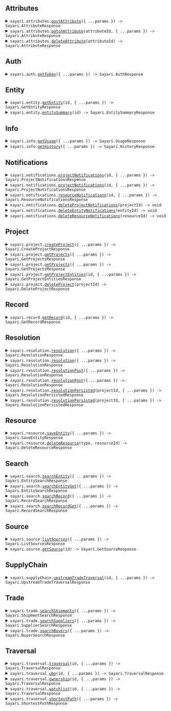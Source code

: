 ## Attributes

<details><summary> <code>sayari.attributes.<a href="./src/api/resources/attributes/client/Client.ts">postAttribute</a>({ ...params }) -> Sayari.AttributeResponse</code> </summary>

<dl>

<dd>

#### 📝 Description

<dl>

<dd>

<dl>

<dd>

<Warning>This endpoint is in beta and is subject to change. It is provided for early access and testing purposes only.</Warning> Adds a new Attribute

</dd>

</dl>

</dd>

</dl>

#### 🔌 Usage

<dl>

<dd>

<dl>

<dd>

```ts
await sayari.attributes.postAttribute({
    entity: "zq04axX2dLn9tE6W6Q8Qhg",
    type: "address",
    value: {
        street1: "1600 Pennsylvania Avenue NW",
        city: "Washington DC",
        state: "Washington DC",
        postalCode: "20500",
        country: "US",
    },
    toDate: "2024-04-30",
    fromDate: "2024-01-01",
    date: "2024-02-15",
});
```

</dd>

</dl>

</dd>

</dl>

#### ⚙️ Parameters

<dl>

<dd>

<dl>

<dd>

**request: `Sayari.AddAttribute`**

</dd>

</dl>

<dl>

<dd>

**requestOptions: `Attributes.RequestOptions`**

</dd>

</dl>

</dd>

</dl>

</dd>

</dl>
</details>

<details><summary> <code>sayari.attributes.<a href="./src/api/resources/attributes/client/Client.ts">patchAttribute</a>(attributeId, { ...params }) -> Sayari.AttributeResponse</code> </summary>

<dl>

<dd>

#### 📝 Description

<dl>

<dd>

<dl>

<dd>

<Warning>This endpoint is in beta and is subject to change. It is provided for early access and testing purposes only.</Warning> Updates an existing Attribute

</dd>

</dl>

</dd>

</dl>

#### 🔌 Usage

<dl>

<dd>

<dl>

<dd>

```ts
await sayari.attributes.patchAttribute(
    "enEwNGF4WDJkTG45dEU2VzZROFFoZ3xhZGRyZXNzfDBwbEVCMHxVNzhzN21yOUVFTThIZ3pwREM3UDFB",
    {
        value: {
            street1: "1600 Pennsylvania Avenue NW",
            city: "Washington DC",
            state: "Washington DC",
            postalCode: "20500",
            country: "US",
        },
        toDate: "2024-04-30",
        fromDate: "2024-01-01",
        date: "2024-02-15",
    }
);
```

</dd>

</dl>

</dd>

</dl>

#### ⚙️ Parameters

<dl>

<dd>

<dl>

<dd>

**attributeId: `string`**

</dd>

</dl>

<dl>

<dd>

**request: `Sayari.UpdateAttribute`**

</dd>

</dl>

<dl>

<dd>

**requestOptions: `Attributes.RequestOptions`**

</dd>

</dl>

</dd>

</dl>

</dd>

</dl>
</details>

<details><summary> <code>sayari.attributes.<a href="./src/api/resources/attributes/client/Client.ts">deleteAttribute</a>(attributeId) -> Sayari.AttributeResponse</code> </summary>

<dl>

<dd>

#### 📝 Description

<dl>

<dd>

<dl>

<dd>

<Warning>This endpoint is in beta and is subject to change. It is provided for early access and testing purposes only.</Warning> Delete an existing Attribute

</dd>

</dl>

</dd>

</dl>

#### 🔌 Usage

<dl>

<dd>

<dl>

<dd>

```ts
await sayari.attributes.deleteAttribute(
    "enEwNGF4WDJkTG45dEU2VzZROFFoZ3xhZGRyZXNzfDBwbEVCMHxVNzhzN21yOUVFTThIZ3pwREM3UDFB"
);
```

</dd>

</dl>

</dd>

</dl>

#### ⚙️ Parameters

<dl>

<dd>

<dl>

<dd>

**attributeId: `string`**

</dd>

</dl>

<dl>

<dd>

**requestOptions: `Attributes.RequestOptions`**

</dd>

</dl>

</dd>

</dl>

</dd>

</dl>
</details>

## Auth

<details><summary> <code>sayari.auth.<a href="./src/api/resources/auth/client/Client.ts">getToken</a>({ ...params }) -> Sayari.AuthResponse</code> </summary>

<dl>

<dd>

#### 📝 Description

<dl>

<dd>

<dl>

<dd>

Hit the auth endpoint to get a bearer token

</dd>

</dl>

</dd>

</dl>

#### 🔌 Usage

<dl>

<dd>

<dl>

<dd>

```ts
await sayari.auth.getToken({
    clientId: "your client_id here",
    clientSecret: "your client_secret here",
    audience: "sayari.com",
    grantType: "client_credentials",
});
```

</dd>

</dl>

</dd>

</dl>

#### ⚙️ Parameters

<dl>

<dd>

<dl>

<dd>

**request: `Sayari.GetToken`**

</dd>

</dl>

<dl>

<dd>

**requestOptions: `Auth.RequestOptions`**

</dd>

</dl>

</dd>

</dl>

</dd>

</dl>
</details>

## Entity

<details><summary> <code>sayari.entity.<a href="./src/api/resources/entity/client/Client.ts">getEntity</a>(id, { ...params }) -> Sayari.GetEntityResponse</code> </summary>

<dl>

<dd>

#### 📝 Description

<dl>

<dd>

<dl>

<dd>

Retrieve an entity from the database based on the ID

</dd>

</dl>

</dd>

</dl>

#### 🔌 Usage

<dl>

<dd>

<dl>

<dd>

```ts
await sayari.entity.getEntity("mGq1lpuqKssNWTjIokuPeA", {
    attributesNameLimit: 1,
    attributesAddressLimit: 1,
    attributesCountryLimit: 1,
    attributesAdditionalInformationLimit: 1,
    attributesBusinessPurposeLimit: 1,
    attributesCompanyTypeLimit: 1,
    attributesIdentifierLimit: 1,
    attributesStatusLimit: 1,
    relationshipsLimit: 1,
    possiblySameAsLimit: 1,
    referencedByLimit: 1,
});
```

</dd>

</dl>

</dd>

</dl>

#### ⚙️ Parameters

<dl>

<dd>

<dl>

<dd>

**id: `string`** — Unique identifier of the entity

</dd>

</dl>

<dl>

<dd>

**request: `Sayari.GetEntity`**

</dd>

</dl>

<dl>

<dd>

**requestOptions: `Entity.RequestOptions`**

</dd>

</dl>

</dd>

</dl>

</dd>

</dl>
</details>

<details><summary> <code>sayari.entity.<a href="./src/api/resources/entity/client/Client.ts">entitySummary</a>(id) -> Sayari.EntitySummaryResponse</code> </summary>

<dl>

<dd>

#### 📝 Description

<dl>

<dd>

<dl>

<dd>

The Entity Summary endpoint returns a smaller entity payload

</dd>

</dl>

</dd>

</dl>

#### 🔌 Usage

<dl>

<dd>

<dl>

<dd>

```ts
await sayari.entity.entitySummary("mGq1lpuqKssNWTjIokuPeA");
```

</dd>

</dl>

</dd>

</dl>

#### ⚙️ Parameters

<dl>

<dd>

<dl>

<dd>

**id: `string`** — Unique identifier of the entity

</dd>

</dl>

<dl>

<dd>

**requestOptions: `Entity.RequestOptions`**

</dd>

</dl>

</dd>

</dl>

</dd>

</dl>
</details>

## Info

<details><summary> <code>sayari.info.<a href="./src/api/resources/info/client/Client.ts">getUsage</a>({ ...params }) -> Sayari.UsageResponse</code> </summary>

<dl>

<dd>

#### 📝 Description

<dl>

<dd>

<dl>

<dd>

The usage endpoint provides a simple interface to retrieve information on usage made by your API account. This includes both views per API path and credits consumed. The time period for the usage query is also specified in the response and whether or not this includes total usage.

</dd>

</dl>

</dd>

</dl>

#### 🔌 Usage

<dl>

<dd>

<dl>

<dd>

```ts
await sayari.info.getUsage({
    from: "2023-01-15",
    to: "2023-01-15",
});
```

</dd>

</dl>

</dd>

</dl>

#### ⚙️ Parameters

<dl>

<dd>

<dl>

<dd>

**request: `Sayari.GetUsage`**

</dd>

</dl>

<dl>

<dd>

**requestOptions: `Info.RequestOptions`**

</dd>

</dl>

</dd>

</dl>

</dd>

</dl>
</details>

<details><summary> <code>sayari.info.<a href="./src/api/resources/info/client/Client.ts">getHistory</a>({ ...params }) -> Sayari.HistoryResponse</code> </summary>

<dl>

<dd>

#### 📝 Description

<dl>

<dd>

<dl>

<dd>

The history endpoint return a user's event history.

</dd>

</dl>

</dd>

</dl>

#### 🔌 Usage

<dl>

<dd>

<dl>

<dd>

```ts
await sayari.info.getHistory({
    events: "string",
    from: "2023-01-15",
    to: "2023-01-15",
    size: 1,
    token: "string",
});
```

</dd>

</dl>

</dd>

</dl>

#### ⚙️ Parameters

<dl>

<dd>

<dl>

<dd>

**request: `Sayari.GetHistory`**

</dd>

</dl>

<dl>

<dd>

**requestOptions: `Info.RequestOptions`**

</dd>

</dl>

</dd>

</dl>

</dd>

</dl>
</details>

## Notifications

<details><summary> <code>sayari.notifications.<a href="./src/api/resources/notifications/client/Client.ts">projectNotifications</a>(id, { ...params }) -> Sayari.ProjectNotificationsResponse</code> </summary>

<dl>

<dd>

#### 📝 Description

<dl>

<dd>

<dl>

<dd>

<Warning>This endpoint is in beta and is subject to change. It is provided for early access and testing purposes only.</Warning> The Project Notifications endpoint returns a list of notifications on all entities saved to a project.

</dd>

</dl>

</dd>

</dl>

#### 🔌 Usage

<dl>

<dd>

<dl>

<dd>

```ts
await sayari.notifications.projectNotifications("0oZnoG", {
    limit: 20,
});
```

</dd>

</dl>

</dd>

</dl>

#### ⚙️ Parameters

<dl>

<dd>

<dl>

<dd>

**id: `string`** — Unique identifier of the project

</dd>

</dl>

<dl>

<dd>

**request: `Sayari.ProjectNotifications`**

</dd>

</dl>

<dl>

<dd>

**requestOptions: `Notifications.RequestOptions`**

</dd>

</dl>

</dd>

</dl>

</dd>

</dl>
</details>

<details><summary> <code>sayari.notifications.<a href="./src/api/resources/notifications/client/Client.ts">projectNotifications</a>(id, { ...params }) -> Sayari.ProjectNotificationsResponse</code> </summary>

<dl>

<dd>

#### 📝 Description

<dl>

<dd>

<dl>

<dd>

<Warning>This endpoint is in beta and is subject to change. It is provided for early access and testing purposes only.</Warning> The Project Notifications endpoint returns a list of notifications on all entities saved to a project.

</dd>

</dl>

</dd>

</dl>

#### 🔌 Usage

<dl>

<dd>

<dl>

<dd>

```ts
await sayari.notifications.projectNotifications("0oZnoG", {
    limit: 20,
    sort: Sayari.NotificationsSortField.DateDesc,
});
```

</dd>

</dl>

</dd>

</dl>

#### ⚙️ Parameters

<dl>

<dd>

<dl>

<dd>

**id: `string`** — Unique identifier of the project

</dd>

</dl>

<dl>

<dd>

**request: `Sayari.ProjectNotifications`**

</dd>

</dl>

<dl>

<dd>

**requestOptions: `Notifications.RequestOptions`**

</dd>

</dl>

</dd>

</dl>

</dd>

</dl>
</details>

<details><summary> <code>sayari.notifications.<a href="./src/api/resources/notifications/client/Client.ts">resourceNotifications</a>(id, { ...params }) -> Sayari.ResourceNotificationsResponse</code> </summary>

<dl>

<dd>

#### 📝 Description

<dl>

<dd>

<dl>

<dd>

<Warning>This endpoint is in beta and is subject to change. It is provided for early access and testing purposes only.</Warning> The Resource Notifications endpoint returns a list of notifications for a saved entity.

</dd>

</dl>

</dd>

</dl>

#### 🔌 Usage

<dl>

<dd>

<dl>

<dd>

```ts
await sayari.notifications.resourceNotifications("03ePyj", {
    limit: 20,
});
```

</dd>

</dl>

</dd>

</dl>

#### ⚙️ Parameters

<dl>

<dd>

<dl>

<dd>

**id: `string`** — Unique identifier of the resource

</dd>

</dl>

<dl>

<dd>

**request: `Sayari.ResourceNotifications`**

</dd>

</dl>

<dl>

<dd>

**requestOptions: `Notifications.RequestOptions`**

</dd>

</dl>

</dd>

</dl>

</dd>

</dl>
</details>

<details><summary> <code>sayari.notifications.<a href="./src/api/resources/notifications/client/Client.ts">deleteProjectNotifications</a>(projectId) -> void</code> </summary>

<dl>

<dd>

#### 📝 Description

<dl>

<dd>

<dl>

<dd>

Deletes all notifications from a project.

</dd>

</dl>

</dd>

</dl>

#### 🔌 Usage

<dl>

<dd>

<dl>

<dd>

```ts
await sayari.notifications.deleteProjectNotifications("YWmNKV");
```

</dd>

</dl>

</dd>

</dl>

#### ⚙️ Parameters

<dl>

<dd>

<dl>

<dd>

**projectId: `string`**

</dd>

</dl>

<dl>

<dd>

**requestOptions: `Notifications.RequestOptions`**

</dd>

</dl>

</dd>

</dl>

</dd>

</dl>
</details>

<details><summary> <code>sayari.notifications.<a href="./src/api/resources/notifications/client/Client.ts">deleteEntityNotifications</a>(entityId) -> void</code> </summary>

<dl>

<dd>

#### 📝 Description

<dl>

<dd>

<dl>

<dd>

Deletes notifications for saved resources of an entity.

</dd>

</dl>

</dd>

</dl>

#### 🔌 Usage

<dl>

<dd>

<dl>

<dd>

```ts
await sayari.notifications.deleteEntityNotifications("N0xLDy4wcud-M1ZtwdsvRA");
```

</dd>

</dl>

</dd>

</dl>

#### ⚙️ Parameters

<dl>

<dd>

<dl>

<dd>

**entityId: `string`**

</dd>

</dl>

<dl>

<dd>

**requestOptions: `Notifications.RequestOptions`**

</dd>

</dl>

</dd>

</dl>

</dd>

</dl>
</details>

<details><summary> <code>sayari.notifications.<a href="./src/api/resources/notifications/client/Client.ts">deleteResourceNotifications</a>(resourceId) -> void</code> </summary>

<dl>

<dd>

#### 📝 Description

<dl>

<dd>

<dl>

<dd>

Deletes notifications for a saved resource.

</dd>

</dl>

</dd>

</dl>

#### 🔌 Usage

<dl>

<dd>

<dl>

<dd>

```ts
await sayari.notifications.deleteResourceNotifications("oGxxqG");
```

</dd>

</dl>

</dd>

</dl>

#### ⚙️ Parameters

<dl>

<dd>

<dl>

<dd>

**resourceId: `string`**

</dd>

</dl>

<dl>

<dd>

**requestOptions: `Notifications.RequestOptions`**

</dd>

</dl>

</dd>

</dl>

</dd>

</dl>
</details>

## Project

<details><summary> <code>sayari.project.<a href="./src/api/resources/project/client/Client.ts">createProject</a>({ ...params }) -> Sayari.CreateProjectResponse</code> </summary>

<dl>

<dd>

#### 📝 Description

<dl>

<dd>

<dl>

<dd>

<Warning>This endpoint is in beta and is subject to change. It is provided for early access and testing purposes only.</Warning> Create a new project.

</dd>

</dl>

</dd>

</dl>

#### 🔌 Usage

<dl>

<dd>

<dl>

<dd>

```ts
await sayari.project.createProject({
    label: "Project Alpha",
});
```

</dd>

</dl>

</dd>

</dl>

#### ⚙️ Parameters

<dl>

<dd>

<dl>

<dd>

**request: `Sayari.CreateProjectRequest`**

</dd>

</dl>

<dl>

<dd>

**requestOptions: `Project.RequestOptions`**

</dd>

</dl>

</dd>

</dl>

</dd>

</dl>
</details>

<details><summary> <code>sayari.project.<a href="./src/api/resources/project/client/Client.ts">getProjects</a>({ ...params }) -> Sayari.GetProjectsResponse</code> </summary>

<dl>

<dd>

#### 📝 Description

<dl>

<dd>

<dl>

<dd>

<Warning>This endpoint is in beta and is subject to change. It is provided for early access and testing purposes only.</Warning> Retrieve a list of projects including upload progress info.

</dd>

</dl>

</dd>

</dl>

#### 🔌 Usage

<dl>

<dd>

<dl>

<dd>

```ts
await sayari.project.getProjects({
    archived: false,
    limit: 8,
});
```

</dd>

</dl>

</dd>

</dl>

#### ⚙️ Parameters

<dl>

<dd>

<dl>

<dd>

**request: `Sayari.GetProjects`**

</dd>

</dl>

<dl>

<dd>

**requestOptions: `Project.RequestOptions`**

</dd>

</dl>

</dd>

</dl>

</dd>

</dl>
</details>

<details><summary> <code>sayari.project.<a href="./src/api/resources/project/client/Client.ts">getProjects</a>({ ...params }) -> Sayari.GetProjectsResponse</code> </summary>

<dl>

<dd>

#### 📝 Description

<dl>

<dd>

<dl>

<dd>

<Warning>This endpoint is in beta and is subject to change. It is provided for early access and testing purposes only.</Warning> Retrieve a list of projects including upload progress info.

</dd>

</dl>

</dd>

</dl>

#### 🔌 Usage

<dl>

<dd>

<dl>

<dd>

```ts
await sayari.project.getProjects({
    archived: true,
    limit: 5,
});
```

</dd>

</dl>

</dd>

</dl>

#### ⚙️ Parameters

<dl>

<dd>

<dl>

<dd>

**request: `Sayari.GetProjects`**

</dd>

</dl>

<dl>

<dd>

**requestOptions: `Project.RequestOptions`**

</dd>

</dl>

</dd>

</dl>

</dd>

</dl>
</details>

<details><summary> <code>sayari.project.<a href="./src/api/resources/project/client/Client.ts">getProjectEntities</a>(id, { ...params }) -> Sayari.GetProjectEntitiesResponse</code> </summary>

<dl>

<dd>

#### 📝 Description

<dl>

<dd>

<dl>

<dd>

<Warning>This endpoint is in beta and is subject to change. It is provided for early access and testing purposes only.</Warning> Retrieve a list of entities in a project.

</dd>

</dl>

</dd>

</dl>

#### 🔌 Usage

<dl>

<dd>

<dl>

<dd>

```ts
await sayari.project.getProjectEntities("gPq6EY", {
    accept: Sayari.GetProjectEntitiesAcceptHeader.Json,
});
```

</dd>

</dl>

</dd>

</dl>

#### ⚙️ Parameters

<dl>

<dd>

<dl>

<dd>

**id: `string`** — The project identifier.

</dd>

</dl>

<dl>

<dd>

**request: `Sayari.GetProjectEntities`**

</dd>

</dl>

<dl>

<dd>

**requestOptions: `Project.RequestOptions`**

</dd>

</dl>

</dd>

</dl>

</dd>

</dl>
</details>

<details><summary> <code>sayari.project.<a href="./src/api/resources/project/client/Client.ts">deleteProject</a>(projectId) -> Sayari.DeleteProjectResponse</code> </summary>

<dl>

<dd>

#### 📝 Description

<dl>

<dd>

<dl>

<dd>

Deletes an existing project.

</dd>

</dl>

</dd>

</dl>

#### 🔌 Usage

<dl>

<dd>

<dl>

<dd>

```ts
await sayari.project.deleteProject("Gam5qG");
```

</dd>

</dl>

</dd>

</dl>

#### ⚙️ Parameters

<dl>

<dd>

<dl>

<dd>

**projectId: `string`**

</dd>

</dl>

<dl>

<dd>

**requestOptions: `Project.RequestOptions`**

</dd>

</dl>

</dd>

</dl>

</dd>

</dl>
</details>

## Record

<details><summary> <code>sayari.record.<a href="./src/api/resources/record/client/Client.ts">getRecord</a>(id, { ...params }) -> Sayari.GetRecordResponse</code> </summary>

<dl>

<dd>

#### 📝 Description

<dl>

<dd>

<dl>

<dd>

Retrieve a record from the database based on the ID

</dd>

</dl>

</dd>

</dl>

#### 🔌 Usage

<dl>

<dd>

<dl>

<dd>

```ts
await sayari.record.getRecord("74cf0fc2a62f9c8f4e88f8a0b3ffcca4%2FF0000110%2F1682970471254");
```

</dd>

</dl>

</dd>

</dl>

#### ⚙️ Parameters

<dl>

<dd>

<dl>

<dd>

**id: `string`** — The unique identifier for a record in the database

</dd>

</dl>

<dl>

<dd>

**request: `Sayari.GetRecord`**

</dd>

</dl>

<dl>

<dd>

**requestOptions: `Record_.RequestOptions`**

</dd>

</dl>

</dd>

</dl>

</dd>

</dl>
</details>

## Resolution

<details><summary> <code>sayari.resolution.<a href="./src/api/resources/resolution/client/Client.ts">resolution</a>({ ...params }) -> Sayari.ResolutionResponse</code> </summary>

<dl>

<dd>

#### 📝 Description

<dl>

<dd>

<dl>

<dd>

The resolution endpoints allow users to search for matching entities against a provided list of attributes. The endpoint is similar to the search endpoint, except it's tuned to only return the best match so the client doesn't need to do as much or any post-processing work to filter down results.

</dd>

</dl>

</dd>

</dl>

#### 🔌 Usage

<dl>

<dd>

<dl>

<dd>

```ts
await sayari.resolution.resolution({
    name: "victoria beckham limited",
    limit: 1,
});
```

</dd>

</dl>

</dd>

</dl>

#### ⚙️ Parameters

<dl>

<dd>

<dl>

<dd>

**request: `Sayari.Resolution`**

</dd>

</dl>

<dl>

<dd>

**requestOptions: `Resolution.RequestOptions`**

</dd>

</dl>

</dd>

</dl>

</dd>

</dl>
</details>

<details><summary> <code>sayari.resolution.<a href="./src/api/resources/resolution/client/Client.ts">resolution</a>({ ...params }) -> Sayari.ResolutionResponse</code> </summary>

<dl>

<dd>

#### 📝 Description

<dl>

<dd>

<dl>

<dd>

The resolution endpoints allow users to search for matching entities against a provided list of attributes. The endpoint is similar to the search endpoint, except it's tuned to only return the best match so the client doesn't need to do as much or any post-processing work to filter down results.

</dd>

</dl>

</dd>

</dl>

#### 🔌 Usage

<dl>

<dd>

<dl>

<dd>

```ts
await sayari.resolution.resolution({
    name: "victoria beckham limited",
    limit: 1,
    profile: Sayari.ProfileEnum.Supplier,
});
```

</dd>

</dl>

</dd>

</dl>

#### ⚙️ Parameters

<dl>

<dd>

<dl>

<dd>

**request: `Sayari.Resolution`**

</dd>

</dl>

<dl>

<dd>

**requestOptions: `Resolution.RequestOptions`**

</dd>

</dl>

</dd>

</dl>

</dd>

</dl>
</details>

<details><summary> <code>sayari.resolution.<a href="./src/api/resources/resolution/client/Client.ts">resolutionPost</a>({ ...params }) -> Sayari.ResolutionResponse</code> </summary>

<dl>

<dd>

#### 📝 Description

<dl>

<dd>

<dl>

<dd>

The resolution endpoints allow users to search for matching entities against a provided list of attributes. The endpoint is similar to the search endpoint, except it's tuned to only return the best match so the client doesn't need to do as much or any post-processing work to filter down results.

</dd>

</dl>

</dd>

</dl>

#### 🔌 Usage

<dl>

<dd>

<dl>

<dd>

```ts
await sayari.resolution.resolutionPost({
    limit: 1,
    body: {
        name: ["victoria beckham limited"],
    },
});
```

</dd>

</dl>

</dd>

</dl>

#### ⚙️ Parameters

<dl>

<dd>

<dl>

<dd>

**request: `Sayari.ResolutionPost`**

</dd>

</dl>

<dl>

<dd>

**requestOptions: `Resolution.RequestOptions`**

</dd>

</dl>

</dd>

</dl>

</dd>

</dl>
</details>

<details><summary> <code>sayari.resolution.<a href="./src/api/resources/resolution/client/Client.ts">resolutionPost</a>({ ...params }) -> Sayari.ResolutionResponse</code> </summary>

<dl>

<dd>

#### 📝 Description

<dl>

<dd>

<dl>

<dd>

The resolution endpoints allow users to search for matching entities against a provided list of attributes. The endpoint is similar to the search endpoint, except it's tuned to only return the best match so the client doesn't need to do as much or any post-processing work to filter down results.

</dd>

</dl>

</dd>

</dl>

#### 🔌 Usage

<dl>

<dd>

<dl>

<dd>

```ts
await sayari.resolution.resolutionPost({
    limit: 1,
    body: {
        name: ["victoria beckham limited"],
        profile: Sayari.ProfileEnum.Supplier,
    },
});
```

</dd>

</dl>

</dd>

</dl>

#### ⚙️ Parameters

<dl>

<dd>

<dl>

<dd>

**request: `Sayari.ResolutionPost`**

</dd>

</dl>

<dl>

<dd>

**requestOptions: `Resolution.RequestOptions`**

</dd>

</dl>

</dd>

</dl>

</dd>

</dl>
</details>

<details><summary> <code>sayari.resolution.<a href="./src/api/resources/resolution/client/Client.ts">resolutionPersisted</a>(projectId, { ...params }) -> Sayari.ResolutionPersistedResponse</code> </summary>

<dl>

<dd>

#### 📝 Description

<dl>

<dd>

<dl>

<dd>

<Warning>This endpoint is in beta and is subject to change. It is provided for early access and testing purposes only.</Warning> The persisted resolution endpoints allow users to search for matching entities against a provided list of attributes. The endpoint is similar to the resolution endpoint, except it also stores matched entities into user's project.

</dd>

</dl>

</dd>

</dl>

#### 🔌 Usage

<dl>

<dd>

<dl>

<dd>

```ts
await sayari.resolution.resolutionPersisted("V03eYM", {
    limit: 1,
    body: {
        name: ["victoria beckham limited"],
    },
});
```

</dd>

</dl>

</dd>

</dl>

#### ⚙️ Parameters

<dl>

<dd>

<dl>

<dd>

**projectId: `string`** — Unique identifier of the project

</dd>

</dl>

<dl>

<dd>

**request: `Sayari.ResolutionPersisted`**

</dd>

</dl>

<dl>

<dd>

**requestOptions: `Resolution.RequestOptions`**

</dd>

</dl>

</dd>

</dl>

</dd>

</dl>
</details>

<details><summary> <code>sayari.resolution.<a href="./src/api/resources/resolution/client/Client.ts">resolutionPersisted</a>(projectId, { ...params }) -> Sayari.ResolutionPersistedResponse</code> </summary>

<dl>

<dd>

#### 📝 Description

<dl>

<dd>

<dl>

<dd>

<Warning>This endpoint is in beta and is subject to change. It is provided for early access and testing purposes only.</Warning> The persisted resolution endpoints allow users to search for matching entities against a provided list of attributes. The endpoint is similar to the resolution endpoint, except it also stores matched entities into user's project.

</dd>

</dl>

</dd>

</dl>

#### 🔌 Usage

<dl>

<dd>

<dl>

<dd>

```ts
await sayari.resolution.resolutionPersisted("6GaxYn", {
    limit: 1,
    body: {
        name: ["victoria beckham limited"],
        profile: Sayari.ProfileEnum.Supplier,
    },
});
```

</dd>

</dl>

</dd>

</dl>

#### ⚙️ Parameters

<dl>

<dd>

<dl>

<dd>

**projectId: `string`** — Unique identifier of the project

</dd>

</dl>

<dl>

<dd>

**request: `Sayari.ResolutionPersisted`**

</dd>

</dl>

<dl>

<dd>

**requestOptions: `Resolution.RequestOptions`**

</dd>

</dl>

</dd>

</dl>

</dd>

</dl>
</details>

## Resource

<details><summary> <code>sayari.resource.<a href="./src/api/resources/resource/client/Client.ts">saveEntity</a>({ ...params }) -> Sayari.SaveEntityResponse</code> </summary>

<dl>

<dd>

#### 📝 Description

<dl>

<dd>

<dl>

<dd>

<Warning>This endpoint is in beta and is subject to change. It is provided for early access and testing purposes only.</Warning> Save an entity to a project.

</dd>

</dl>

</dd>

</dl>

#### 🔌 Usage

<dl>

<dd>

<dl>

<dd>

```ts
await sayari.resource.saveEntity({
    type: Sayari.ResourceType.Entity,
    project: "GNJbkG",
    entityId: "Zk0qOaM2SSYg_ZhsljykMQ",
    customFields: {
        properties: {
            custom_name: "Victoria Beckham",
        },
    },
});
```

</dd>

</dl>

</dd>

</dl>

#### ⚙️ Parameters

<dl>

<dd>

<dl>

<dd>

**request: `Sayari.SaveEntityRequest`**

</dd>

</dl>

<dl>

<dd>

**requestOptions: `Resource.RequestOptions`**

</dd>

</dl>

</dd>

</dl>

</dd>

</dl>
</details>

<details><summary> <code>sayari.resource.<a href="./src/api/resources/resource/client/Client.ts">deleteResource</a>(type, resourceId) -> Sayari.DeleteResourceResponse</code> </summary>

<dl>

<dd>

#### 📝 Description

<dl>

<dd>

<dl>

<dd>

Deletes an existing saved resource from a project.

</dd>

</dl>

</dd>

</dl>

#### 🔌 Usage

<dl>

<dd>

<dl>

<dd>

```ts
await sayari.resource.deleteResource(Sayari.ResourceType.Entity, "YWmNKV");
```

</dd>

</dl>

</dd>

</dl>

#### ⚙️ Parameters

<dl>

<dd>

<dl>

<dd>

**type: `Sayari.ResourceType`**

</dd>

</dl>

<dl>

<dd>

**resourceId: `string`**

</dd>

</dl>

<dl>

<dd>

**requestOptions: `Resource.RequestOptions`**

</dd>

</dl>

</dd>

</dl>

</dd>

</dl>
</details>

## Search

<details><summary> <code>sayari.search.<a href="./src/api/resources/search/client/Client.ts">searchEntity</a>({ ...params }) -> Sayari.EntitySearchResponse</code> </summary>

<dl>

<dd>

#### 📝 Description

<dl>

<dd>

<dl>

<dd>

Search for an entity. Please note, searches are limited to a maximum of 10,000 results.

</dd>

</dl>

</dd>

</dl>

#### 🔌 Usage

<dl>

<dd>

<dl>

<dd>

```ts
await sayari.search.searchEntity({
    limit: 1,
    q: "victoria beckham limited",
});
```

</dd>

</dl>

</dd>

</dl>

#### ⚙️ Parameters

<dl>

<dd>

<dl>

<dd>

**request: `Sayari.SearchEntity`**

</dd>

</dl>

<dl>

<dd>

**requestOptions: `Search.RequestOptions`**

</dd>

</dl>

</dd>

</dl>

</dd>

</dl>
</details>

<details><summary> <code>sayari.search.<a href="./src/api/resources/search/client/Client.ts">searchEntityGet</a>({ ...params }) -> Sayari.EntitySearchResponse</code> </summary>

<dl>

<dd>

#### 📝 Description

<dl>

<dd>

<dl>

<dd>

Search for an entity. Please note, searches are limited to a maximum of 10,000 results.

</dd>

</dl>

</dd>

</dl>

#### 🔌 Usage

<dl>

<dd>

<dl>

<dd>

```ts
await sayari.search.searchEntityGet({
    limit: 1,
    q: "victoria beckham limited",
});
```

</dd>

</dl>

</dd>

</dl>

#### ⚙️ Parameters

<dl>

<dd>

<dl>

<dd>

**request: `Sayari.SearchEntityGet`**

</dd>

</dl>

<dl>

<dd>

**requestOptions: `Search.RequestOptions`**

</dd>

</dl>

</dd>

</dl>

</dd>

</dl>
</details>

<details><summary> <code>sayari.search.<a href="./src/api/resources/search/client/Client.ts">searchRecord</a>({ ...params }) -> Sayari.RecordSearchResponse</code> </summary>

<dl>

<dd>

#### 📝 Description

<dl>

<dd>

<dl>

<dd>

Search for a record. Please note, searches are limited to a maximum of 10,000 results.

</dd>

</dl>

</dd>

</dl>

#### 🔌 Usage

<dl>

<dd>

<dl>

<dd>

```ts
await sayari.search.searchRecord({
    limit: 1,
    q: "victoria beckham limited",
});
```

</dd>

</dl>

</dd>

</dl>

#### ⚙️ Parameters

<dl>

<dd>

<dl>

<dd>

**request: `Sayari.SearchRecord`**

</dd>

</dl>

<dl>

<dd>

**requestOptions: `Search.RequestOptions`**

</dd>

</dl>

</dd>

</dl>

</dd>

</dl>
</details>

<details><summary> <code>sayari.search.<a href="./src/api/resources/search/client/Client.ts">searchRecordGet</a>({ ...params }) -> Sayari.RecordSearchResponse</code> </summary>

<dl>

<dd>

#### 📝 Description

<dl>

<dd>

<dl>

<dd>

Search for a record. Please note, searches are limited to a maximum of 10,000 results.

</dd>

</dl>

</dd>

</dl>

#### 🔌 Usage

<dl>

<dd>

<dl>

<dd>

```ts
await sayari.search.searchRecordGet({
    q: "victoria beckham limited",
    limit: 1,
});
```

</dd>

</dl>

</dd>

</dl>

#### ⚙️ Parameters

<dl>

<dd>

<dl>

<dd>

**request: `Sayari.SearchRecordGet`**

</dd>

</dl>

<dl>

<dd>

**requestOptions: `Search.RequestOptions`**

</dd>

</dl>

</dd>

</dl>

</dd>

</dl>
</details>

## Source

<details><summary> <code>sayari.source.<a href="./src/api/resources/source/client/Client.ts">listSources</a>({ ...params }) -> Sayari.ListSourcesResponse</code> </summary>

<dl>

<dd>

#### 📝 Description

<dl>

<dd>

<dl>

<dd>

Returns metadata for all sources that Sayari collects data from

</dd>

</dl>

</dd>

</dl>

#### 🔌 Usage

<dl>

<dd>

<dl>

<dd>

```ts
await sayari.source.listSources({
    limit: 2,
});
```

</dd>

</dl>

</dd>

</dl>

#### ⚙️ Parameters

<dl>

<dd>

<dl>

<dd>

**request: `Sayari.ListSources`**

</dd>

</dl>

<dl>

<dd>

**requestOptions: `Source.RequestOptions`**

</dd>

</dl>

</dd>

</dl>

</dd>

</dl>
</details>

<details><summary> <code>sayari.source.<a href="./src/api/resources/source/client/Client.ts">getSource</a>(id) -> Sayari.GetSourceResponse</code> </summary>

<dl>

<dd>

#### 📝 Description

<dl>

<dd>

<dl>

<dd>

Returns metadata for a source that Sayari collects data from

</dd>

</dl>

</dd>

</dl>

#### 🔌 Usage

<dl>

<dd>

<dl>

<dd>

```ts
await sayari.source.getSource("f4396e4b8a41d1fd9f09ea94d2ebedb9");
```

</dd>

</dl>

</dd>

</dl>

#### ⚙️ Parameters

<dl>

<dd>

<dl>

<dd>

**id: `string`** — The unique identifier for a source in the database

</dd>

</dl>

<dl>

<dd>

**requestOptions: `Source.RequestOptions`**

</dd>

</dl>

</dd>

</dl>

</dd>

</dl>
</details>

## SupplyChain

<details><summary> <code>sayari.supplyChain.<a href="./src/api/resources/supplyChain/client/Client.ts">upstreamTradeTraversal</a>(id, { ...params }) -> Sayari.UpstreamTradeTraversalResponse</code> </summary>

<dl>

<dd>

#### 📝 Description

<dl>

<dd>

<dl>

<dd>

<Warning>This endpoint is in beta and is subject to change. It is provided for early access and testing purposes only.</Warning> Execute a traversal of the upstream trade network (supply chain) of an entity, returning a set of entities and edges between them.

</dd>

</dl>

</dd>

</dl>

#### 🔌 Usage

<dl>

<dd>

<dl>

<dd>

```ts
await sayari.supplyChain.upstreamTradeTraversal("ESkH7J-UCRfY5t0_JXIH3w", {
    minDate: "2023-03-15",
    product: ["3204"],
    risk: [Sayari.Risk.ForcedLaborXinjiangOriginSubtier],
});
```

</dd>

</dl>

</dd>

</dl>

#### ⚙️ Parameters

<dl>

<dd>

<dl>

<dd>

**id: `string`** — The root entity identifier.

</dd>

</dl>

<dl>

<dd>

**request: `Sayari.UpstreamTradeTraversalRequest`**

</dd>

</dl>

<dl>

<dd>

**requestOptions: `SupplyChain.RequestOptions`**

</dd>

</dl>

</dd>

</dl>

</dd>

</dl>
</details>

## Trade

<details><summary> <code>sayari.trade.<a href="./src/api/resources/trade/client/Client.ts">searchShipments</a>({ ...params }) -> Sayari.ShipmentSearchResponse</code> </summary>

<dl>

<dd>

#### 📝 Description

<dl>

<dd>

<dl>

<dd>

<Warning>This endpoint is in beta and is subject to change. It is provided for early access and testing purposes only.</Warning> Search for a shipment. Please note, searches are limited to a maximum of 10,000 results.

</dd>

</dl>

</dd>

</dl>

#### 🔌 Usage

<dl>

<dd>

<dl>

<dd>

```ts
await sayari.trade.searchShipments({
    limit: 1,
    q: "rum",
});
```

</dd>

</dl>

</dd>

</dl>

#### ⚙️ Parameters

<dl>

<dd>

<dl>

<dd>

**request: `Sayari.SearchShipments`**

</dd>

</dl>

<dl>

<dd>

**requestOptions: `Trade.RequestOptions`**

</dd>

</dl>

</dd>

</dl>

</dd>

</dl>
</details>

<details><summary> <code>sayari.trade.<a href="./src/api/resources/trade/client/Client.ts">searchSuppliers</a>({ ...params }) -> Sayari.SupplierSearchResponse</code> </summary>

<dl>

<dd>

#### 📝 Description

<dl>

<dd>

<dl>

<dd>

<Warning>This endpoint is in beta and is subject to change. It is provided for early access and testing purposes only.</Warning> Search for a supplier. Please note, searches are limited to a maximum of 10,000 results.

</dd>

</dl>

</dd>

</dl>

#### 🔌 Usage

<dl>

<dd>

<dl>

<dd>

```ts
await sayari.trade.searchSuppliers({
    limit: 1,
    q: "rum",
});
```

</dd>

</dl>

</dd>

</dl>

#### ⚙️ Parameters

<dl>

<dd>

<dl>

<dd>

**request: `Sayari.SearchSuppliers`**

</dd>

</dl>

<dl>

<dd>

**requestOptions: `Trade.RequestOptions`**

</dd>

</dl>

</dd>

</dl>

</dd>

</dl>
</details>

<details><summary> <code>sayari.trade.<a href="./src/api/resources/trade/client/Client.ts">searchBuyers</a>({ ...params }) -> Sayari.BuyerSearchResponse</code> </summary>

<dl>

<dd>

#### 📝 Description

<dl>

<dd>

<dl>

<dd>

<Warning>This endpoint is in beta and is subject to change. It is provided for early access and testing purposes only.</Warning> Search for a buyer. Please note, searches are limited to a maximum of 10,000 results.

</dd>

</dl>

</dd>

</dl>

#### 🔌 Usage

<dl>

<dd>

<dl>

<dd>

```ts
await sayari.trade.searchBuyers({
    limit: 1,
    q: "rum",
});
```

</dd>

</dl>

</dd>

</dl>

#### ⚙️ Parameters

<dl>

<dd>

<dl>

<dd>

**request: `Sayari.SearchBuyers`**

</dd>

</dl>

<dl>

<dd>

**requestOptions: `Trade.RequestOptions`**

</dd>

</dl>

</dd>

</dl>

</dd>

</dl>
</details>

## Traversal

<details><summary> <code>sayari.traversal.<a href="./src/api/resources/traversal/client/Client.ts">traversal</a>(id, { ...params }) -> Sayari.TraversalResponse</code> </summary>

<dl>

<dd>

#### 📝 Description

<dl>

<dd>

<dl>

<dd>

The Traversal endpoint returns paths from a single target entity to up to 50 directly or indirectly-related entities. Each path includes information on the 0 to 10 intermediary entities, as well as their connecting relationships. The response's explored_count field indicates the size of the graph subset the application searched. Running a traversal on a highly connected entity with a restrictive set of argument filters and a high max depth will require the application to explore a higher number of traversal paths, which may affect performance. In cases where a traversal searches over a very large, highly-connected subgraph, a partial result set may be returned containing only the most relevant results. This will be indicated in the response by the partial_results field.

</dd>

</dl>

</dd>

</dl>

#### 🔌 Usage

<dl>

<dd>

<dl>

<dd>

```ts
await sayari.traversal.traversal("mGq1lpuqKssNWTjIokuPeA", {
    limit: 1,
});
```

</dd>

</dl>

</dd>

</dl>

#### ⚙️ Parameters

<dl>

<dd>

<dl>

<dd>

**id: `string`** — Unique identifier of the entity

</dd>

</dl>

<dl>

<dd>

**request: `Sayari.Traversal`**

</dd>

</dl>

<dl>

<dd>

**requestOptions: `Traversal.RequestOptions`**

</dd>

</dl>

</dd>

</dl>

</dd>

</dl>
</details>

<details><summary> <code>sayari.traversal.<a href="./src/api/resources/traversal/client/Client.ts">ubo</a>(id, { ...params }) -> Sayari.TraversalResponse</code> </summary>

<dl>

<dd>

#### 📝 Description

<dl>

<dd>

<dl>

<dd>

The UBO endpoint returns paths from a single target entity to up to 50 beneficial owners. The endpoint is a shorthand for the equivalent traversal query.

</dd>

</dl>

</dd>

</dl>

#### 🔌 Usage

<dl>

<dd>

<dl>

<dd>

```ts
await sayari.traversal.ubo("mGq1lpuqKssNWTjIokuPeA", {
    limit: 1,
});
```

</dd>

</dl>

</dd>

</dl>

#### ⚙️ Parameters

<dl>

<dd>

<dl>

<dd>

**id: `string`** — Unique identifier of the entity

</dd>

</dl>

<dl>

<dd>

**request: `Sayari.Ubo`**

</dd>

</dl>

<dl>

<dd>

**requestOptions: `Traversal.RequestOptions`**

</dd>

</dl>

</dd>

</dl>

</dd>

</dl>
</details>

<details><summary> <code>sayari.traversal.<a href="./src/api/resources/traversal/client/Client.ts">ownership</a>(id, { ...params }) -> Sayari.TraversalResponse</code> </summary>

<dl>

<dd>

#### 📝 Description

<dl>

<dd>

<dl>

<dd>

The Ownership endpoint returns paths from a single target entity to up to 50 entities directly or indirectly owned by that entity. The endpoint is a shorthand for the equivalent traversal query.

</dd>

</dl>

</dd>

</dl>

#### 🔌 Usage

<dl>

<dd>

<dl>

<dd>

```ts
await sayari.traversal.ownership("mGq1lpuqKssNWTjIokuPeA", {
    limit: 1,
});
```

</dd>

</dl>

</dd>

</dl>

#### ⚙️ Parameters

<dl>

<dd>

<dl>

<dd>

**id: `string`** — Unique identifier of the entity

</dd>

</dl>

<dl>

<dd>

**request: `Sayari.Ownership`**

</dd>

</dl>

<dl>

<dd>

**requestOptions: `Traversal.RequestOptions`**

</dd>

</dl>

</dd>

</dl>

</dd>

</dl>
</details>

<details><summary> <code>sayari.traversal.<a href="./src/api/resources/traversal/client/Client.ts">watchlist</a>(id, { ...params }) -> Sayari.TraversalResponse</code> </summary>

<dl>

<dd>

#### 📝 Description

<dl>

<dd>

<dl>

<dd>

The Watchlist endpoint returns paths from a single target entity to up to 50 other entities that appear on a watchlist. The endpoint is a shorthand for the equivalent traversal query.

</dd>

</dl>

</dd>

</dl>

#### 🔌 Usage

<dl>

<dd>

<dl>

<dd>

```ts
await sayari.traversal.watchlist("mGq1lpuqKssNWTjIokuPeA", {
    limit: 1,
});
```

</dd>

</dl>

</dd>

</dl>

#### ⚙️ Parameters

<dl>

<dd>

<dl>

<dd>

**id: `string`** — Unique identifier of the entity

</dd>

</dl>

<dl>

<dd>

**request: `Sayari.Watchlist`**

</dd>

</dl>

<dl>

<dd>

**requestOptions: `Traversal.RequestOptions`**

</dd>

</dl>

</dd>

</dl>

</dd>

</dl>
</details>

<details><summary> <code>sayari.traversal.<a href="./src/api/resources/traversal/client/Client.ts">shortestPath</a>({ ...params }) -> Sayari.ShortestPathResponse</code> </summary>

<dl>

<dd>

#### 📝 Description

<dl>

<dd>

<dl>

<dd>

The Shortest Path endpoint returns a response identifying the shortest traversal path connecting each pair of entities.

</dd>

</dl>

</dd>

</dl>

#### 🔌 Usage

<dl>

<dd>

<dl>

<dd>

```ts
await sayari.traversal.shortestPath({
    entities: "string",
});
```

</dd>

</dl>

</dd>

</dl>

#### ⚙️ Parameters

<dl>

<dd>

<dl>

<dd>

**request: `Sayari.ShortestPath`**

</dd>

</dl>

<dl>

<dd>

**requestOptions: `Traversal.RequestOptions`**

</dd>

</dl>

</dd>

</dl>

</dd>

</dl>
</details>
